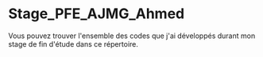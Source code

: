 # Stage_PFE_AJMG_Ahmed
Vous pouvez trouver l'ensemble des codes que j'ai développés durant mon stage de fin d'étude dans ce répertoire.
